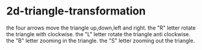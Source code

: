 # 2d-triangle-transformation
the four arrows move the triangle up,down,left and right.
the "R" letter rotate the triangle with clockwise.
the "L" letter rotate the triangle anti clockwise.
the "B" letter zooming in the triangle.
the "S" letter zooming out the triangle.
